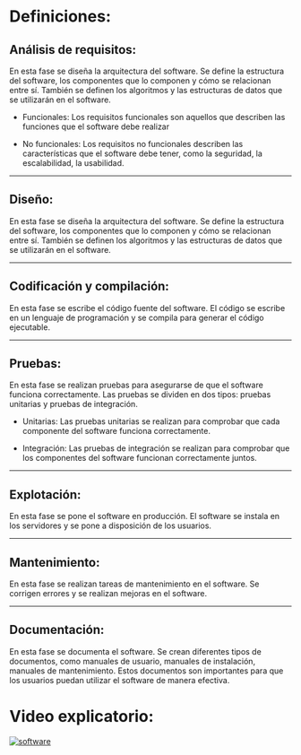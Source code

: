 # Definiciones:

## Análisis de requisitos:
En esta fase se diseña la arquitectura del software. Se define la estructura del software, los componentes que lo componen y cómo se relacionan entre sí. También se definen los algoritmos y las estructuras de datos que se utilizarán en el software.

* Funcionales: Los requisitos funcionales son aquellos que describen las funciones que el software debe realizar

* No funcionales: Los requisitos no funcionales describen las características que el software debe tener, como la seguridad, la escalabilidad, la usabilidad.

---

## Diseño:
 En esta fase se diseña la arquitectura del software. Se define la estructura del software, los componentes que lo componen y cómo se relacionan entre sí. También se definen los algoritmos y las estructuras de datos que se utilizarán en el software.

---

## Codificación y compilación:
En esta fase se escribe el código fuente del software. El código se escribe en un lenguaje de programación y se compila para generar el código ejecutable.

---

## Pruebas:
 En esta fase se realizan pruebas para asegurarse de que el software funciona correctamente. Las pruebas se dividen en dos tipos: pruebas unitarias y pruebas de integración. 
  
  * Unitarias: Las pruebas unitarias se realizan para comprobar que cada componente del software funciona correctamente.

  * Integración: Las pruebas de integración se realizan para comprobar que los componentes del software funcionan correctamente juntos.
 
---

 ## Explotación:
En esta fase se pone el software en producción. El software se instala en los servidores y se pone a disposición de los usuarios.

---

## Mantenimiento: 
En esta fase se realizan tareas de mantenimiento en el software. Se corrigen errores y se realizan mejoras en el software.

---

## Documentación: 
En esta fase se documenta el software. Se crean diferentes tipos de documentos, como manuales de usuario, manuales de instalación, manuales de mantenimiento. Estos documentos son importantes para que los usuarios puedan utilizar el software de manera efectiva.



# Video explicatorio:
[![software](https://encrypted-tbn0.gstatic.com/images?q=tbn:ANd9GcRHSPvUEdEGmFJUQJLCaoEYGKShzaMiNj0cYg&usqp=CAU)](https://www.youtube.com/watch?v=hIhtMs9P82g)